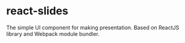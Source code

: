 # react-slides
The simple UI component for making presentation. Based on ReactJS library and Webpack module bundler.
